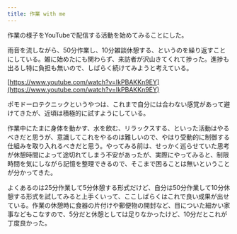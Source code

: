```yaml
---
title: 作業 with me
---
```

作業の様子をYouTubeで配信する活動を始めてみることにした。

雨音を流しながら、50分作業し、10分雑談休憩する、というのを繰り返すことにしている。雑に始めたにも関わらず、来訪者が沢山きてくれて捗った。進捗も出るし特に負担も無いので、しばらく続けてみようと考えている。

[https://www.youtube.com/watch?v=IkPBAKKn9EY](https://www.youtube.com/watch?v=IkPBAKKn9EY)

ポモドーロテクニックというやつは、これまで自分には合わない感覚があって避けてきたが、近頃は積極的に試すようにしている。

作業中にたまに身体を動かす、水を飲む、リラックスする、といった活動はやるべきだと思うが、意識してこれをやるのは難しいので、やはり受動的に制御する仕組みを取り入れるべきだと思う。やってみる前は、せっかく巡らせていた思考が休憩時間によって途切れてしまう不安があったが、実際にやってみると、制限時間を気にしながら記憶を整理できるので、そこまで困ることは無いということが分かってきた。

よくあるのは25分作業して5分休憩する形式だけど、自分は50分作業して10分休憩する形式を試してみると上手くいって、ここしばらくはこれで良い成果が出せている。作業の休憩時に食器の片付けや郵便物の開封など、目についた細かい家事などもこなすので、5分だと休憩としては足りなかったけど、10分だとこれが丁度良かった。
